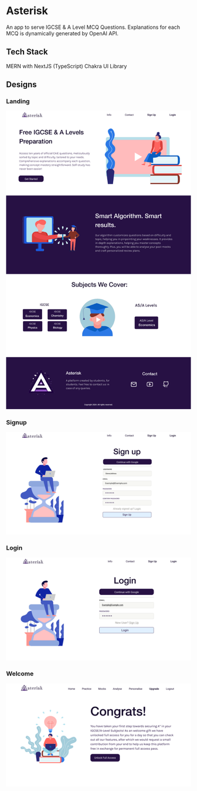 # Asterisk

An app to serve IGCSE & A Level MCQ Questions. Explanations for each MCQ is dynamically generated by OpenAI API.

## Tech Stack

MERN with NextJS (TypeScript)
Chakra UI Library

## Designs
### Landing
![Landing](public/Images/info.png)
### Signup
![Signup](public/Images/signup.png)
### Login
![Login](public/Images/login.png)
### Welcome
![Welcome](public/Images/welcome.png)


